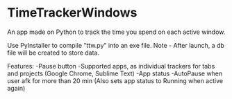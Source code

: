# TimeTrackerWindows
An app made on Python to track the time you spend on each active window.

Use PyInstaller to compile "ttw.py" into an exe file. Note - After launch, a db file will be created to store data.

Features:
-Pause button
-Supported apps, as individual trackers for tabs and projects (Google Chrome, Sublime Text)
-App status
-AutoPause when user afk for more than 20 min (Also sets app status to Running when active again)
